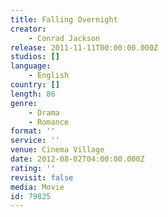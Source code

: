 ```yaml
---
title: Falling Overnight
creator:
    - Conrad Jackson
release: 2011-11-11T00:00:00.000Z
studios: []
language:
    - English
country: []
length: 86
genre:
    - Drama
    - Romance
format: ''
service: ''
venue: Cinema Village
date: 2012-08-02T04:00:00.000Z
rating: ''
revisit: false
media: Movie
id: 79825
---
```



